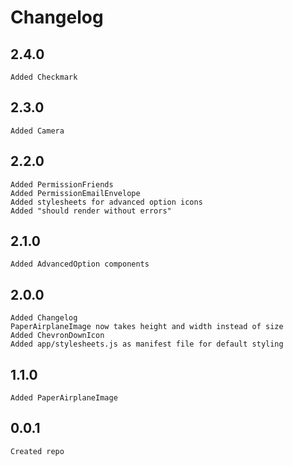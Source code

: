 # Changelog

## 2.4.0
    Added Checkmark

## 2.3.0
    Added Camera

## 2.2.0
    Added PermissionFriends
    Added PermissionEmailEnvelope
    Added stylesheets for advanced option icons
    Added "should render without errors"

## 2.1.0
    Added AdvancedOption components

## 2.0.0
	Added Changelog
	PaperAirplaneImage now takes height and width instead of size
	Added ChevronDownIcon
	Added app/stylesheets.js as manifest file for default styling

## 1.1.0
	Added PaperAirplaneImage

## 0.0.1
	Created repo
